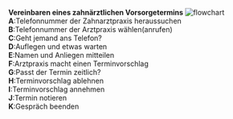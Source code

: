 **Vereinbaren eines zahnärztlichen Vorsorgetermins**
![flowchart](https://github.com/pzl2eu/IT/assets/149127807/a8ff2a95-6225-4d33-8baa-e2626e4f3c2a)
**A**:Telefonnummer der Zahnarztpraxis heraussuchen  
**B**:Telefonnummer der Arztpraxis wählen(anrufen)  
**C**:Geht jemand ans Telefon?  
**D**:Auflegen und etwas warten  
**E**:Namen und Anliegen mitteilen  
**F**:Arztpraxis macht einen Terminvorschlag  
**G**:Passt der Termin zeitlich?  
**H**:Terminvorschlag ablehnen  
**I**:Terminvorschlag annehmen  
**J**:Termin notieren  
**K**:Gespräch beenden
